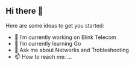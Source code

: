 ## Hi there 👋


Here are some ideas to get you started:

- 🔭 I’m currently working on Blink Telecom
- 🌱 I’m currently learning Go
- 💬 Ask me about Networks and Trobleshooting
- 📫 How to reach me: ...

